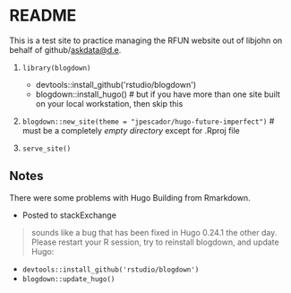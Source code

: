 # README

This is a test site to practice managing the RFUN website out of libjohn on behalf of github/askdata@d.e.

1. `library(blogdown)`

    - devtools::install_github('rstudio/blogdown')
    - blogdown::install_hugo()  # but if you have more than one site built on your local workstation, then skip this
    
2. `blogdown::new_site(theme = "jpescador/hugo-future-imperfect")`  # must be a completely *empty directory* except for .Rproj file

3. `serve_site()`

## Notes

There were some problems with Hugo Building from Rmarkdown.  

- Posted to stackExchange

> sounds like a bug that has been fixed in Hugo 0.24.1 the other day. Please restart your R session, try to reinstall blogdown, and update Hugo:

- `devtools::install_github('rstudio/blogdown')`
- `blogdown::update_hugo()`